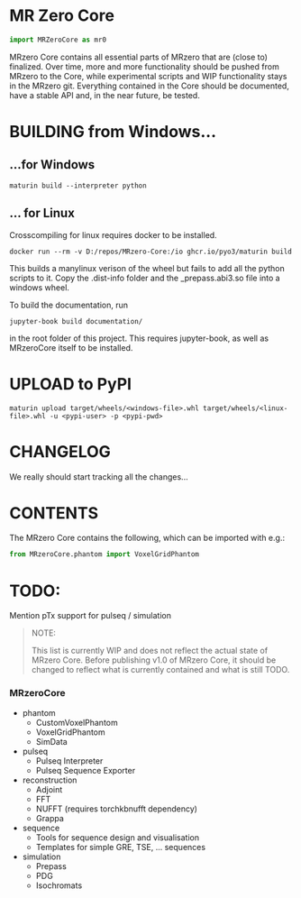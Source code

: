 # MR Zero Core
```python
import MRZeroCore as mr0
```


MRzero Core contains all essential parts of MRzero that are (close to) finalized.
Over time, more and more functionality should be pushed from MRzero to the Core,
while experimental scripts and WIP functionality stays in the MRzero git.
Everything contained in the Core should be documented, have a stable API and,
in the near future, be tested.

# BUILDING from Windows...

## ...for Windows
```
maturin build --interpreter python
```

## ... for Linux
Crosscompiling for linux requires docker to be installed.
```
docker run --rm -v D:/repos/MRzero-Core:/io ghcr.io/pyo3/maturin build
```
This builds a manylinux verison of the wheel but fails to add all the python scripts to it.
Copy the .dist-info folder and the _prepass.abi3.so file into a windows wheel.

To build the documentation, run
```
jupyter-book build documentation/
```
in the root folder of this project. This requires jupyter-book, as well as MRzeroCore itself to be installed.

# UPLOAD to PyPI
```
maturin upload target/wheels/<windows-file>.whl target/wheels/<linux-file>.whl -u <pypi-user> -p <pypi-pwd>
```

# CHANGELOG

We really should start tracking all the changes...

# CONTENTS

The MRzero Core contains the following, which can be imported with e.g.:
```python
from MRzeroCore.phantom import VoxelGridPhantom
```

# TODO:
Mention pTx support for pulseq / simulation

> NOTE:
>
> This list is currently WIP and does not reflect the actual state of MRzero Core.
> Before publishing v1.0 of MRzero Core, it should be changed to reflect what is
> currently contained and what is still TODO.

### MRzeroCore
- phantom
    - CustomVoxelPhantom
    - VoxelGridPhantom
    - SimData
- pulseq
    - Pulseq Interpreter
    - Pulseq Sequence Exporter
- reconstruction
    - Adjoint
    - FFT
    - NUFFT (requires torchkbnufft dependency)
    - Grappa
- sequence
    - Tools for sequence design and visualisation
    - Templates for simple GRE, TSE, ... sequences
- simulation
    - Prepass
    - PDG
    - Isochromats
